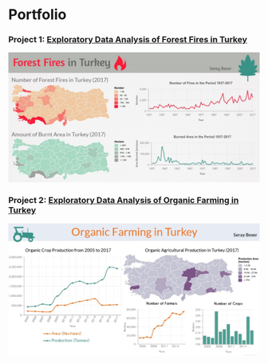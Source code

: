 # Portfolio

###  Project 1: [Exploratory Data Analysis of Forest Fires in Turkey](https://github.com/SerayBeser/portfolio/tree/master/Examples%20of%20Exploratory%20Data%20Analysis#portfolio)
![alt text](https://github.com/SerayBeser/portfolio/blob/master/images/forest_fires_in_Turkey.jpg)

###  Project 2: [Exploratory Data Analysis of Organic Farming in Turkey]()
![alt text](https://github.com/SerayBeser/portfolio/blob/master/images/organic_farming_in_turkey.jpg)


 
